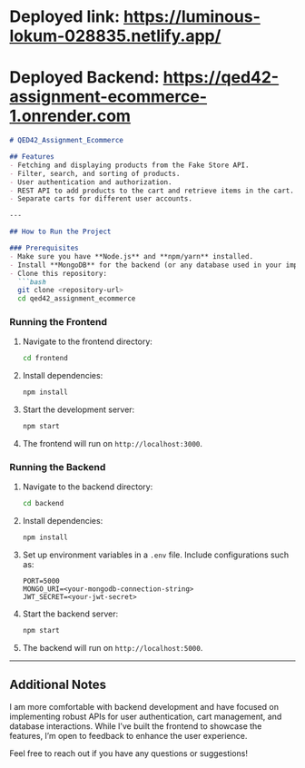 
# Deployed link: https://luminous-lokum-028835.netlify.app/
# Deployed Backend: https://qed42-assignment-ecommerce-1.onrender.com

```markdown
# QED42_Assignment_Ecommerce

## Features
- Fetching and displaying products from the Fake Store API.
- Filter, search, and sorting of products.
- User authentication and authorization.
- REST API to add products to the cart and retrieve items in the cart.
- Separate carts for different user accounts.

---

## How to Run the Project

### Prerequisites
- Make sure you have **Node.js** and **npm/yarn** installed.
- Install **MongoDB** for the backend (or any database used in your implementation).
- Clone this repository:
  ```bash
  git clone <repository-url>
  cd qed42_assignment_ecommerce
  ```

### Running the Frontend
1. Navigate to the frontend directory:
   ```bash
   cd frontend
   ```
2. Install dependencies:
   ```bash
   npm install
   ```
3. Start the development server:
   ```bash
   npm start
   ```
4. The frontend will run on `http://localhost:3000`.

### Running the Backend
1. Navigate to the backend directory:
   ```bash
   cd backend
   ```
2. Install dependencies:
   ```bash
   npm install
   ```
3. Set up environment variables in a `.env` file. Include configurations such as:
   ```env
   PORT=5000
   MONGO_URI=<your-mongodb-connection-string>
   JWT_SECRET=<your-jwt-secret>
   ```
4. Start the backend server:
   ```bash
   npm start
   ```
5. The backend will run on `http://localhost:5000`.

---

## Additional Notes
I am more comfortable with backend development and have focused on implementing robust APIs for user authentication, cart management, and database interactions. While I’ve built the frontend to showcase the features, I’m open to feedback to enhance the user experience.

Feel free to reach out if you have any questions or suggestions!
```
